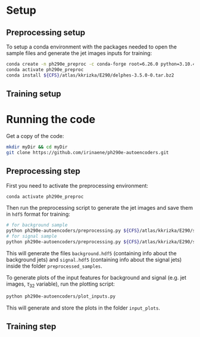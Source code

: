 # Setup

## Preprocessing setup

To setup a conda environment with the packages needed to open the sample files and generate the jet images inputs for training:
```bash
conda create -n ph290e_preproc -c conda-forge root=6.26.0 python=3.10.4 scipy=1.8.0 h5py=3.6.0 matplotlib=3.5.1 scikit-learn=1.0.2
conda activate ph290e_preproc
conda install ${CFS}/atlas/kkrizka/E290/delphes-3.5.0-0.tar.bz2
```

## Training setup

# Running the code

Get a copy of the code:
```bash
mkdir myDir && cd myDir
git clone https://github.com/irinaene/ph290e-autoencoders.git
```

## Preprocessing step
First you need to activate the preprocessing environment:
```bash
conda activate ph290e_preproc
```

Then run the preprocessing script to generate the jet images and save them in `hdf5` format for training:
```bash
# for background sample
python ph290e-autoencoders/preprocessing.py ${CFS}/atlas/kkrizka/E290/samples/v0.0.1/dijet/run_01_*/tag_1_delphes_events.root
# for signal sample
python ph290e-autoencoders/preprocessing.py ${CFS}/atlas/kkrizka/E290/samples/v0.0.1/ttbar/run_02_*/tag_1_delphes_events.root
```

This will generate the files `background.hdf5` (containing info about the background jets) and `signal.hdf5` (containing info about the signal jets) inside the folder `preprocessed_samples`.

To generate plots of the input features for background and signal (e.g. jet images, $\tau_32$ variable), run the plotting script:
```bash
python ph290e-autoencoders/plot_inputs.py
```
This will generate and store the plots in the folder `input_plots`.

## Training step
